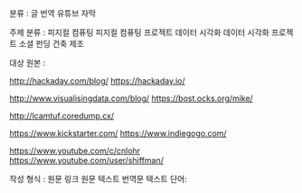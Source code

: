 분류 :
  글 번역
  유튜브 자막

주제 분류 :
  피지컬 컴퓨팅
  피지컬 컴퓨팅 프로젝트
  데이터 시각화
  데이터 시각화 프로젝트
  소셜 펀딩
  건축
  제조

대상 원본 : 

  http://hackaday.com/blog/
  https://hackaday.io/

  http://www.visualisingdata.com/blog/
  https://bost.ocks.org/mike/

  http://lcamtuf.coredump.cx/

  https://www.kickstarter.com/
  https://www.indiegogo.com/

  https://www.youtube.com/c/cnlohr
  https://www.youtube.com/user/shiffman/


작성 형식 :
  원문 링크
  원문 텍스트
  번역문 텍스트
  단어:
